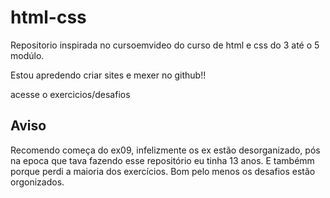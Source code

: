 # html-css

Repositorio inspirada no cursoemvideo do curso de html e css do 3 até o 5 modúlo.

Estou apredendo criar sites e mexer no github!!

acesse o exercicios/desafios





## Aviso

Recomendo começa do ex09, infelizmente os ex estão desorganizado, pós na epoca que  tava fazendo esse repositório eu tinha 13 anos. E tambémm porque perdi a maioria dos exercícios. Bom pelo menos os desafios estão orgonizados.
